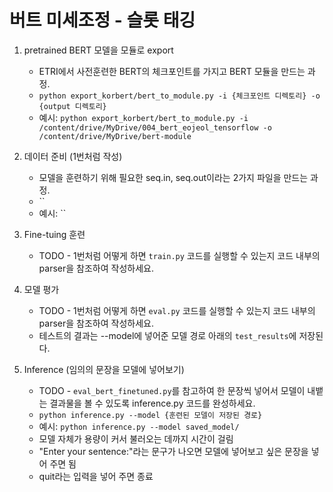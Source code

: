 # 버트 미세조정 - 슬롯 태깅  
  
1. pretrained BERT 모델을 모듈로 export  
    - ETRI에서 사전훈련한 BERT의 체크포인트를 가지고 BERT 모듈을 만드는 과정.  
    - `python export_korbert/bert_to_module.py -i {체크포인트 디렉토리} -o {output 디렉토리}`   
    - 예시: `python export_korbert/bert_to_module.py -i /content/drive/MyDrive/004_bert_eojeol_tensorflow -o /content/drive/MyDrive/bert-module`  
  
2. 데이터 준비 (1번처럼 작성)
    - 모델을 훈련하기 위해 필요한 seq.in, seq.out이라는 2가지 파일을 만드는 과정.  
    - ``   
    - 예시: ``  
  
3. Fine-tuing 훈련  
    - TODO - 1번처럼 어떻게 하면 `train.py` 코드를 실행할 수 있는지 코드 내부의 parser을 참조하여 작성하세요.  
  
4. 모델 평가  
    - TODO - 1번처럼 어떻게 하면 `eval.py` 코드를 실행할 수 있는지 코드 내부의 parser을 참조하여 작성하세요.  
    - 테스트의 결과는 --model에 넣어준 모델 경로 아래의 `test_results`에 저장된다.  
  
3. Inference (임의의 문장을 모델에 넣어보기)  
    - TODO - `eval_bert_finetuned.py`를 참고하여 한 문장씩 넣어서 모델이 내뱉는 결과물을 볼 수 있도록 inference.py 코드를 완성하세요.  
    - `python inference.py --model {훈련된 모델이 저장된 경로}`   
    - 예시: `python inference.py --model saved_model/`   
    - 모델 자체가 용량이 커서 불러오는 데까지 시간이 걸림  
    - "Enter your sentence:"라는 문구가 나오면 모델에 넣어보고 싶은 문장을 넣어 주면 됨  
    - quit라는 입력을 넣어 주면 종료  
